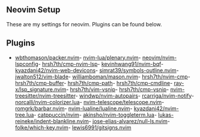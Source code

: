 ## Neovim Setup
These are my settings for neovim. Plugins can be found below.

## Plugins
- [wbthomason/packer.nvim](http://github.com/wbthomason/packer.nvim)- [nvim-lua/plenary.nvim](http://github.com/nvim-lua/plenary.nvim)- [neovim/nvim-lspconfig](http://github.com/neovim/nvim-lspconfig)- [hrsh7th/cmp-nvim-lsp](http://github.com/hrsh7th/cmp-nvim-lsp)- [kevinhwang91/nvim-bqf](http://github.com/kevinhwang91/nvim-bqf)- [kyazdani42/nvim-web-devicons](http://github.com/kyazdani42/nvim-web-devicons)- [simrat39/symbols-outline.nvim](http://github.com/simrat39/symbols-outline.nvim)- [jwalton512/vim-blade](http://github.com/jwalton512/vim-blade)- [williamboman/mason.nvim](http://github.com/williamboman/mason.nvim)- [hrsh7th/nvim-cmp](http://github.com/hrsh7th/nvim-cmp)- [hrsh7th/cmp-buffer](http://github.com/hrsh7th/cmp-buffer)- [hrsh7th/cmp-path](http://github.com/hrsh7th/cmp-path)- [hrsh7th/cmp-cmdline](http://github.com/hrsh7th/cmp-cmdline)- [ray-x/lsp_signature.nvim](http://github.com/ray-x/lsp_signature.nvim)- [hrsh7th/vim-vsnip](http://github.com/hrsh7th/vim-vsnip)- [hrsh7th/cmp-vsnip](http://github.com/hrsh7th/cmp-vsnip)- [nvim-treesitter/nvim-treesitter](http://github.com/nvim-treesitter/nvim-treesitter)- [windwp/nvim-autopairs](http://github.com/windwp/nvim-autopairs)- [rcarriga/nvim-notify](http://github.com/rcarriga/nvim-notify)- [norcalli/nvim-colorizer.lua](http://github.com/norcalli/nvim-colorizer.lua)- [nvim-telescope/telescope.nvim](http://github.com/nvim-telescope/telescope.nvim)- [romgrk/barbar.nvim](http://github.com/romgrk/barbar.nvim)- [nvim-lualine/lualine.nvim](http://github.com/nvim-lualine/lualine.nvim)- [kyazdani42/nvim-tree.lua](http://github.com/kyazdani42/nvim-tree.lua)- [catppuccin/nvim](http://github.com/catppuccin/nvim)- [akinsho/nvim-toggleterm.lua](http://github.com/akinsho/nvim-toggleterm.lua)- [lukas-reineke/indent-blankline.nvim](http://github.com/lukas-reineke/indent-blankline.nvim)- [jose-elias-alvarez/null-ls.nvim](http://github.com/jose-elias-alvarez/null-ls.nvim)- [folke/which-key.nvim](http://github.com/folke/which-key.nvim)- [lewis6991/gitsigns.nvim](http://github.com/lewis6991/gitsigns.nvim)